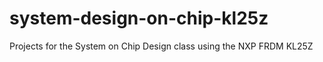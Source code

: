 # system-design-on-chip-kl25z
Projects for the System on Chip Design class using the NXP FRDM KL25Z
